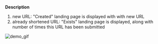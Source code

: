**Description**
1. new URL: "Created" landing page is displayed with with new URL
2. already shortened URL: "Exists" landing page is displayed, along with number of times this URL has been submitted

![demo_gif](http://g.recordit.co/h53cpv63ui.gif)